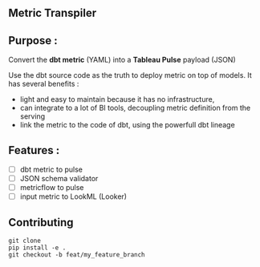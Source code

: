 Metric Transpiler
---

## Purpose :

Convert the **dbt metric** (YAML) into a **Tableau Pulse** payload (JSON)

Use the dbt source code as the truth to deploy metric on top of models.
It has several benefits :
 - light and easy to maintain because it has no infrastructure, 
 - can integrate to a lot of BI tools, decoupling metric definition from the serving
 - link the metric to the code of dbt, using the powerfull dbt lineage

## Features :

- [ ] dbt metric to pulse
- [ ] JSON schema validator
- [ ] metricflow to pulse
- [ ] input metric to LookML (Looker)

 ## Contributing

```git
git clone
pip install -e .
git checkout -b feat/my_feature_branch
```
